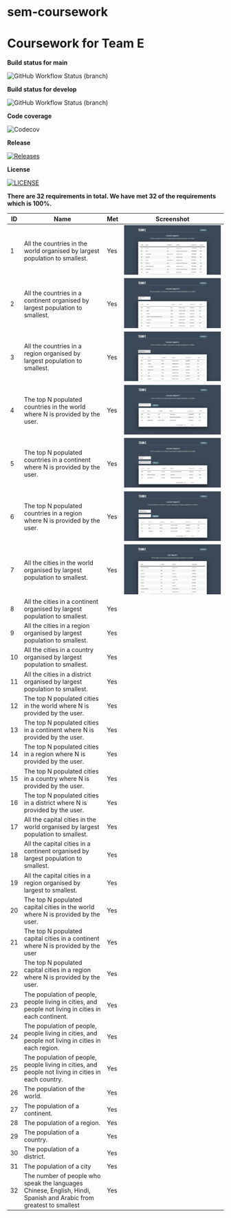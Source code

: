 # sem-coursework
# Coursework for Team E

**Build status for main**

![GitHub Workflow Status (branch)](https://img.shields.io/github/actions/workflow/status/joerob25/sem-coursework-be/CI-Unit-Test.yml?branch=main&style=flat-square)<branch>

**Build status for develop**

![GitHub Workflow Status (branch)](https://img.shields.io/github/actions/workflow/status/joerob25/sem-coursework-be/CI-Unit-Test.yml?branch=develop&style=flat-square)<branch>

**Code coverage**

![Codecov](https://img.shields.io/codecov/c/github/joerob25/main)

**Release**

[![Releases](https://img.shields.io/github/release/joerob25/sem-coursework-be/all.svg?style=flat-square)](https://github.com/joerob25/sem-coursework-be/releases)

**License**

[![LICENSE](https://img.shields.io/github/license/joerob25/sem-coursework-be.svg?style=flat-square)](https://github.com/joerob25/sem-coursework-be/blob/master/LICENSE)

**There are 32 requirements in total. We have met 32 of the requirements which is 100%.**

| ID  | Name                                                                                                               | Met | Screenshot                                    |
|-----|--------------------------------------------------------------------------------------------------------------------|-----|-----------------------------------------------|
| 1   | All the countries in the world organised by largest population to smallest.                                        | Yes | ![country-report-1](img/country-report-1.png) |
| 2   | All the countries in a continent organised by largest population to smallest.                                      | Yes | ![country-report-2](img/country-report-2.png) |
| 3   | All the countries in a region organised by largest population to smallest.                                         | Yes | ![country-report-3](img/country-report-3.png) |
| 4   | The top N populated countries in the world where N is provided by the user.                                        | Yes | ![country-report-4](img/country-report-4.png) |
| 5   | The top N populated countries in a continent where N is provided by the user.                                      | Yes | ![country-report-5](img/country-report-5.png) |
| 6   | The top N populated countries in a region where N is provided by the user.                                         | Yes | ![country-report-6](img/country-report-6.png) |
| 7   | All the cities in the world organised by largest population to smallest.                                           | Yes | ![city-report-5](img/city-report-1.png)       |
| 8   | All the cities in a continent organised by largest population to smallest.                                         | Yes |                                               |
| 9   | All the cities in a region organised by largest population to smallest.                                            | Yes |                                               |
| 10  | All the cities in a country organised by largest population to smallest.                                           | Yes |                                               |
| 11  | All the cities in a district organised by largest population to smallest.                                          | Yes |                                               |
| 12  | The top N populated cities in the world where N is provided by the user.                                           | Yes |                                               |
| 13  | The top N populated cities in a continent where N is provided by the user.                                         | Yes |                                               |
| 14  | The top N populated cities in a region where N is provided by the user.                                            | Yes |                                               |
| 15  | The top N populated cities in a country where N is provided by the user.                                           | Yes |                                               |
| 16  | The top N populated cities in a district where N is provided by the user.                                          | Yes |                                               |
| 17  | All the capital cities in the world organised by largest population to smallest.                                   | Yes |                                               |
| 18  | All the capital cities in a continent organised by largest population to smallest.                                 | Yes |                                               |
| 19  | All the capital cities in a region organised by largest to smallest.                                               | Yes |                                               |
| 20  | The top N populated capital cities in the world where N is provided by the user.                                   | Yes |                                               |
| 21  | The top N populated capital cities in a continent where N is provided by the user                                  | Yes |                                               |
| 22  | The top N populated capital cities in a region where N is provided by the user.                                    | Yes |                                               |
| 23  | The population of people, people living in cities, and people not living in cities in each continent.              | Yes |                                               |
| 24  | The population of people, people living in cities, and people not living in cities in each region.                 | Yes |                                               |
| 25  | The population of people, people living in cities, and people not living in cities in each country.                | Yes |                                               |
| 26  | The population of the world.                                                                                       | Yes |                                               |
| 27  | The population of a continent.                                                                                     | Yes |                                               |
| 28  | The population of a region.                                                                                        | Yes |                                               |
| 29  | The population of a country.                                                                                       | Yes |                                               |
| 30  | The population of a district.                                                                                      | Yes |                                               |
| 31  | The population of a city                                                                                           | Yes |                                               |
| 32  | The number of people who speak the languages Chinese, English, Hindi, Spanish and Arabic from greatest to smallest | Yes |                                               |
